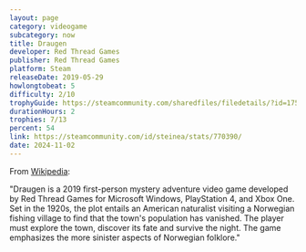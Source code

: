 ```yaml
---
layout: page
category: videogame
subcategory: now
title: Draugen
developer: Red Thread Games
publisher: Red Thread Games
platform: Steam
releaseDate: 2019-05-29
howlongtobeat: 5
difficulty: 2/10
trophyGuide: https://steamcommunity.com/sharedfiles/filedetails/?id=1755587444
durationHours: 2
trophies: 7/13
percent: 54
link: https://steamcommunity.com/id/steinea/stats/770390/
date: 2024-11-02
---
```


From [Wikipedia](https://en.wikipedia.org/wiki/Draugen_(video_game)):

"Draugen is a 2019 first-person mystery adventure video game developed by Red Thread Games for Microsoft Windows, PlayStation 4, and Xbox One. Set in the 1920s, the plot entails an American naturalist visiting a Norwegian fishing village to find that the town's population has vanished. The player must explore the town, discover its fate and survive the night. The game emphasizes the more sinister aspects of Norwegian folklore."
